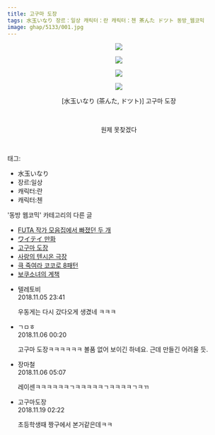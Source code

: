 ```yaml
---
title: 고구마 도장
tags: 水玉いなり 장르：일상 캐릭터：란 캐릭터：첸 茶んた ドツト 동방_웹코믹
image: ghap/5133/001.jpg
---
```

<div class="article">
<p style="text-align: center; clear: none; float: none;"><img src="{{ site.nasurl }}/ghap/5133/001.jpg"/></p>
<p style="text-align: center; clear: none; float: none;"><img src="{{ site.nasurl }}/ghap/5133/002.jpg"/></p>
<p style="text-align: center; clear: none; float: none;"><img src="{{ site.nasurl }}/ghap/5133/003.jpg"/></p>
<p style="text-align: center; clear: none; float: none;"><img src="{{ site.nasurl }}/ghap/5133/004.jpg"/></p>
<p style="text-align: center; clear: none; float: none;">[水玉いなり (茶んた, ドツト)] 고구마 도장</p>
<p style="text-align: center; clear: none; float: none;"><br/></p>
<p style="text-align: center; clear: none; float: none;">원제 못찾겠다</p>
<p><br/></p>
</div><div class="tagTrail">
<p>태그: </p>
<ul>
<li>水玉いなり</li>
<li>장르:일상</li>
<li>캐릭터:란</li>
<li>캐릭터:첸</li>
</ul>
</div><div class="another">
<p>'동방 웹코믹' 카테고리의 다른 글</p>
<ul>
<li><a href="/2018-11-13-ghap_5196">FUTA 작가 모음집에서 빠졌던 두 개</a></li>
<li><a href="/2018-11-05-ghap_5135">ワイテイ 만화</a></li>
<li><a href="/2018-11-05-ghap_5133">고구마 도장</a></li>
<li><a href="/2018-11-05-ghap_5127">사랑의 텐시온 극장</a></li>
<li><a href="/2018-10-24-ghap_4803">큭 죽여라 코코로 8패턴</a></li>
<li><a href="/2018-10-24-ghap_4790">보쿠소녀의 계책</a></li>
</ul>
</div><div class="cb_module cb_fluid">
<div class="cb_wrt cb_profile">
<div class="comment">
<ul>
<li class="cb_thumb_off" id="comment15368234">
<div class="cb_comment_area">
<div class="cb_info_area">
<div class="cb_section">
<span class="cb_nick_name">텔레토비</span>
</div>
<div class="cb_section">
<span class="cb_date">2018.11.05 23:41 </span>
</div>
</div>
<div class="cb_dsc_comment">
<p class="cb_dsc">
											우동게는 다시 갔다오게 생겼네 ㅋㅋㅋ
										</p>
</div>
</div></li>
<li class="cb_thumb_off" id="comment15368263">
<div class="cb_comment_area">
<div class="cb_info_area">
<div class="cb_section">
<span class="cb_nick_name">ㄱㅁㅎ</span>
</div>
<div class="cb_section">
<span class="cb_date">2018.11.06 00:20 </span>
</div>
</div>
<div class="cb_dsc_comment">
<p class="cb_dsc">
											고구마 도장ㅋㅋㅋㅋㅋㅋ 볼품 없어 보이긴 하네요. 근데 만들긴 어려울 듯.
										</p>
</div>
</div></li>
<li class="cb_thumb_off" id="comment15368353">
<div class="cb_comment_area">
<div class="cb_info_area">
<div class="cb_section">
<span class="cb_nick_name">장마철</span>
</div>
<div class="cb_section">
<span class="cb_date">2018.11.06 05:07 </span>
</div>
</div>
<div class="cb_dsc_comment">
<p class="cb_dsc">
											레이센ㅋㅋㅋㅋㅋㅋㄱㅋㅋㅋㅋㅋㄱㅋㅋㅋㅋㄱㅋㄲ
										</p>
</div>
</div></li>
<li class="cb_thumb_off" id="comment15375085">
<div class="cb_comment_area">
<div class="cb_info_area">
<div class="cb_section">
<span class="cb_nick_name">고구마도장</span>
</div>
<div class="cb_section">
<span class="cb_date">2018.11.19 02:22 </span>
</div>
</div>
<div class="cb_dsc_comment">
<p class="cb_dsc">
											초등학생때 짱구에서 본거같은데ㅋㅋ
										</p>
</div>
</div></li>
</ul>
</div>
</div><!-- commentList close -->
</div>